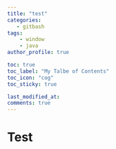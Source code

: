 ```yaml
---
title: "test"
categories:
   - gitbash
tags:
    - window
    - java
author_profile: true

toc: true
toc_label: "My Talbe of Contents"
toc_icon: "cog"
toc_sticky: true

last_modified_at:
comments: true
---
```




# Test
